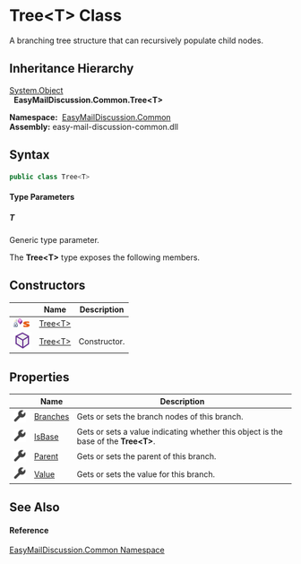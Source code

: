 Tree&lt;T> Class
================
A branching tree structure that can recursively populate child nodes.


Inheritance Hierarchy
---------------------
[System.Object][1]  
  **EasyMailDiscussion.Common.Tree&lt;T>**  

  **Namespace:**  [EasyMailDiscussion.Common][2]  
  **Assembly:** easy-mail-discussion-common.dll

Syntax
------

```csharp
public class Tree<T>

```

#### Type Parameters

##### *T*
Generic type parameter.

The **Tree&lt;T>** type exposes the following members.


Constructors
------------

|                                   | Name            | Description  |
| --------------------------------- | --------------- | ------------ |
| ![Private method]![Static member] | [Tree&lt;T>][3] |              |
| ![Public method]                  | [Tree&lt;T>][4] | Constructor. |


Properties
----------

|                    | Name          | Description                                                                            |
| ------------------ | ------------- | -------------------------------------------------------------------------------------- |
| ![Public property] | [Branches][5] | Gets or sets the branch nodes of this branch.                                          |
| ![Public property] | [IsBase][6]   | Gets or sets a value indicating whether this object is the base of the **Tree&lt;T>**. |
| ![Public property] | [Parent][7]   | Gets or sets the parent of this branch.                                                |
| ![Public property] | [Value][8]    | Gets or sets the value for this branch.                                                |


See Also
--------

#### Reference
[EasyMailDiscussion.Common Namespace][2]  

[1]: https://docs.microsoft.com/dotnet/api/system.object
[2]: ../README.md
[3]: _cctor.md
[4]: _ctor.md
[5]: Branches.md
[6]: IsBase.md
[7]: Parent.md
[8]: Value.md
[Private method]: ../../icons/privmethod.gif "Private method"
[Static member]: ../../icons/static.gif "Static member"
[Public method]: ../../icons/pubmethod.svg "Public method"
[Public property]: ../../icons/pubproperty.svg "Public property"